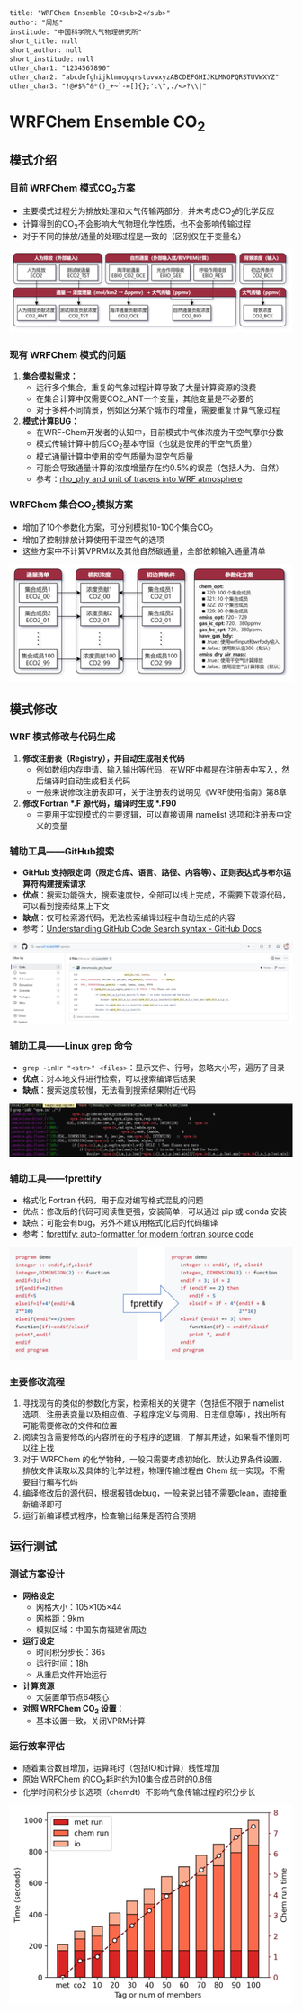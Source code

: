 ```
title: "WRFChem Ensemble CO<sub>2</sub>"
author: "周旭"
institude: "中国科学院大气物理研究所"
short_title: null
short_author: null
short_institude: null
other_char1: "1234567890"
other_char2: "abcdefghijklmnopqrstuvwxyzABCDEFGHIJKLMNOPQRSTUVWXYZ"
other_char3: "!@#$%^&*()_+~`-=[]{};':\",./<>?\\|"
```

# WRFChem Ensemble CO<sub>2</sub>

## 模式介绍

### 目前 WRFChem 模式$\mathrm{CO}_2$方案

* 主要模式过程分为排放处理和大气传输两部分，并未考虑$\mathrm{CO}_2$的化学反应
* 计算得到的$\mathrm{CO}_2$不会影响大气物理化学性质，也不会影响传输过程
* 对于不同的排放/通量的处理过程是一致的（区别仅在于变量名）

![wrfchem_co2](./images/wrfchem_co2.png)

### 现有 WRFChem 模式的问题

1. **集合模拟需求：**
	* 运行多个集合，重复的气象过程计算导致了大量计算资源的浪费
	* 在集合计算中仅需要CO2_ANT一个变量，其他变量是不必要的
	* 对于多种不同情景，例如区分某个城市的增量，需要重复计算气象过程
2. **模式计算BUG：**
	* 在WRF-Chem开发者的认知中，目前模式中气体浓度为干空气摩尔分数
	* 模式传输计算中前后$\mathrm{CO}_2$基本守恒（也就是使用的干空气质量）
	* 模式通量计算中使用的空气质量为湿空气质量
	* 可能会导致通量计算的浓度增量存在约0.5%的误差（包括人为、自然）
	* 参考：<a href="https://forum.mmm.ucar.edu/threads/rho_phy-and-unit-of-tracers-into-wrf-atmosphere.9395/#:~:text=I'm%20using%20WRF%20to%20compute%20transport%20of%20passive%20greenhouse%20gas" target="_blank">rho_phy and unit of tracers into WRF atmosphere</a>

### WRFChem 集合$\mathrm{CO}_2$模拟方案

* 增加了10个参数化方案，可分别模拟10-100个集合$\mathrm{CO}_2$
* 增加了控制排放计算使用干湿空气的选项
* 这些方案中不计算VPRM以及其他自然碳通量，全部依赖输入通量清单

![wrfchem_en_co2](./images/wrfchem_en_co2.png)

## 模式修改

### WRF 模式修改与代码生成

1. **修改注册表（Registry），并自动生成相关代码**
   * 例如数组内存申请、输入输出等代码，在WRF中都是在注册表中写入，然后编译时自动生成相关代码
   * 一般来说修改注册表即可，关于注册表的说明见《WRF使用指南》第8章
2. **修改 Fortran \*.F 源代码，编译时生成 \*.F90**
   * 主要用于实现模式的主要逻辑，可以直接调用 namelist 选项和注册表中定义的变量

### 辅助工具——GitHub搜索

* **GitHub 支持限定词（限定仓库、语言、路径、内容等）、正则表达式与布尔运算符构建搜索请求**
* **优点**：搜索功能强大，搜索速度快，全部可以线上完成，不需要下载源代码，可以看到搜索结果上下文
* **缺点**：仅可检索源代码，无法检索编译过程中自动生成的内容
* 参考：<a href="https://docs.github.com/en/search-github/github-code-search/understanding-github-code-search-syntax">Understanding GitHub Code Search syntax - GitHub Docs</a>

![github_search](./images/github_search.jpg)

### 辅助工具——Linux grep 命令

* `grep -inHr "<str>" <files>`：显示文件、行号，忽略大小写，遍历子目录
* **优点**：对本地文件进行检索，可以搜索编译后结果
* **缺点**：搜索速度较慢，无法看到搜索结果附近代码

![grep_search](./images/grep_search.jpg)

### 辅助工具——fprettify

* 格式化 Fortran 代码，用于应对编写格式混乱的问题
* 优点：修改后的代码可阅读性更强，安装简单，可以通过 pip 或 conda 安装
* 缺点：可能会有bug，另外不建议用格式化后的代码编译
* 参考：<a href="https://github.com/fortran-lang/fprettify">fprettify: auto-formatter for modern fortran source code</a>

![fprettify](./images/fprettify.jpg)

### 主要修改流程

1. 寻找现有的类似的参数化方案，检索相关的关键字（包括但不限于 namelist 选项、注册表变量以及相应值、子程序定义与调用、日志信息等），找出所有可能需要修改的文件和位置
2. 阅读包含需要修改的内容所在的子程序的逻辑，了解其用途，如果看不懂则可以往上找
3. 对于 WRFChem 的化学物种，一般只需要考虑初始化、默认边界条件设置、排放文件读取以及具体的化学过程，物理传输过程由 Chem 统一实现，不需要自行编写代码
4. 编译修改后的源代码，根据报错debug，一般来说出错不需要clean，直接重新编译即可
5. 运行新编译模式程序，检查输出结果是否符合预期

## 运行测试

### 测试方案设计

* **网格设定**
  * 网格大小：105×105×44
  * 网格距：9km
  * 模拟区域：中国东南福建省周边
* **运行设定**
  * 时间积分步长：36s
  * 运行时间：18h
  * 从重启文件开始运行
* **计算资源**
  * 大装置单节点64核心
* **对照 WRFChem $\mathrm{CO}_2$ 设置**：
  * 基本设置一致，关闭VPRM计算

### 运行效率评估

* 随着集合数目增加，运算耗时（包括IO和计算）线性增加
* 原始 WRFChem 的$\mathrm{CO}_2$耗时约为10集合成员时的0.8倍
* 化学时间积分步长选项（chemdt）不影响气象传输过程的积分步长

![time_compare](./images/time_compare.png)